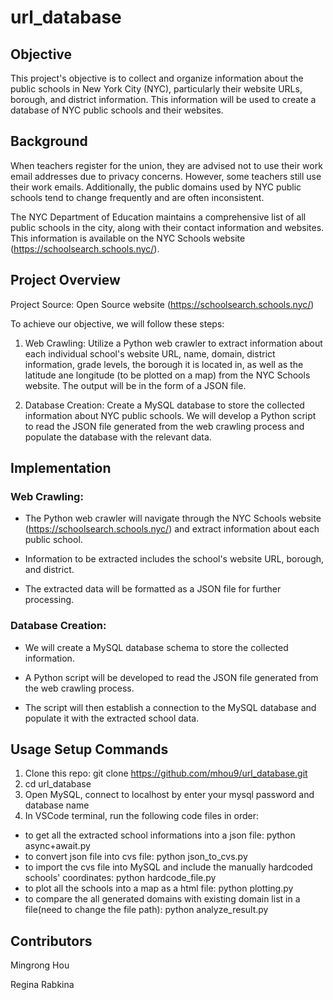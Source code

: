 # url_database
## Objective 

This project's objective is to collect and organize information about the public schools in New York City (NYC), particularly their website URLs, borough, and district information. This information will be used to create a database of NYC public schools and their websites. 

## Background 

When teachers register for the union, they are advised not to use their work email addresses due to privacy concerns. However, some teachers still use their work emails. Additionally, the public domains used by NYC public schools tend to change frequently and are often inconsistent. 

The NYC Department of Education maintains a comprehensive list of all public schools in the city, along with their contact information and websites. This information is available on the NYC Schools website (https://schoolsearch.schools.nyc/). 

## Project Overview 

Project Source: Open Source website (https://schoolsearch.schools.nyc/)

To achieve our objective, we will follow these steps: 

1. Web Crawling: Utilize a Python web crawler to extract information about each individual school's website URL, name, domain, district information, grade levels, the borough it is located in, as well as the latitude ane longitude (to be plotted on a map) from the NYC Schools website. The output will be in the form of a JSON file. 

2. Database Creation: Create a MySQL database to store the collected information about NYC public schools. We will develop a Python script to read the JSON file generated from the web crawling process and populate the database with the relevant data. 

## Implementation 

### Web Crawling:
  - The Python web crawler will navigate through the NYC Schools website (https://schoolsearch.schools.nyc/) and extract information about each public school. 

  - Information to be extracted includes the school's website URL, borough, and district. 

  - The extracted data will be formatted as a JSON file for further processing. 

### Database Creation:

  - We will create a MySQL database schema to store the collected information. 

  - A Python script will be developed to read the JSON file generated from the web crawling process. 

  - The script will then establish a connection to the MySQL database and populate it with the extracted school data. 

  
## Usage Setup Commands

1. Clone this repo: git clone https://github.com/mhou9/url_database.git
2. cd url_database
3. Open MySQL, connect to localhost by enter your mysql password and database name
4. In VSCode terminal, run the following code files in order: 
  - to get all the extracted school informations into a json file: python async+await.py
  - to convert json file into cvs file: python json_to_cvs.py
  - to import the cvs file into MySQL and include the manually hardcoded schools' coordinates: python hardcode_file.py
  - to plot all the schools into a map as a html file: python plotting.py
  - to compare the all generated domains with existing domain list in a file(need to change the file path): python analyze_result.py

## Contributors 

Mingrong Hou

Regina Rabkina
 
